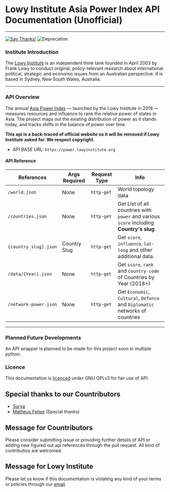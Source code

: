 # Lowy Institute Asia Power Index API Documentation (Unofficial)
___
[![Say Thanks!](https://img.shields.io/badge/Say%20Thanks-!-1EAEDB.svg)](https://saythanks.io/to/0x0is1) ![Deprecation](https://img.shields.io/badge/Deprecation-No-orange)

### Institute Introduction
The [Lowy Institute](https://lowyinstitute.org) is an independent think tank founded in April 2003 by Frank Lowy to conduct original, policy-relevant research about international political, strategic and economic issues from an Australian perspective. It is based in Sydney, New South Wales, Australia.
___

### API Overview

The annual [Asia Power Index](https://power.lowyinstitute.org/about/) — launched by the Lowy Institute in 2018 — measures resources and influence to rank the relative power of states in Asia. The project maps out the existing distribution of power as it stands today, and tracks shifts in the balance of power over time.

**This api is a back-traced of official website so it will be removed if Lowy Institute asked for. We respect copyright.**

* API BASE URL: `https://power.lowyinstitute.org`

#### API Reference

| References            | Args Required | Request Type |  Info                         |
| ----------------------| ------------- | ------------ | ----------------------------- |
| `/world.json`         |   None        | `http-get`   | World topology data           |
| `/countries.json`     |   None        | `http-get`   | Get List of all countries with `power` and various `score` including **Country's slug** |
| `{country_slug}.json` | Country Slug  | `http-get`   | Get `score`, `influence`, `lat-long` and other additional data. |
| `/data/{Year}.json`   |   None        | `http-get`   | Get `score`, `rank` and `country code` of Countries by Year (2018+) |
| `/network-power.json` |   None        | `http-get`   | Get `Economic`, `Cultural`, `Defence` and `Diplomatic` networks of countries |
___

### Planned Future Developments
An API wrapper is planned to be made for this project soon in multiple python.

### Licence
This documentation is [licenced](./LICENCE) under GNU GPLv3 for fair use of API.

## Special thanks to our Countributors
+ [Surya](https://github.com/0x0is1)
+ [Matheus Felipe](https://github.com/matheusfelipeog) (Special thanks)

## Message for Countributors
Please consider submitting issue or providing further details of API or adding new figured out api references through the pull request. All kind of contributios are welcomed.

## Message for Lowy Institute
Please let us know if this documentation is violating any kind of your terms or policies through our [email](mailto://0x0is1@protonmail.com). 